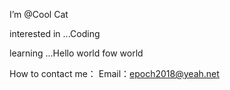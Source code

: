 I’m @Cool Cat

interested in ...Coding

learning ...Hello world fow world

How to contact me：
Email：epoch2018@yeah.net
